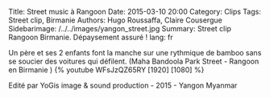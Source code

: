 Title: Street music à Rangoon
Date: 2015-03-10 20:00
Category: Clips
Tags: Street clip, Birmanie
Authors: Hugo Roussaffa, Claire Cousergue
Sidebarimage: /../../images/yangon_street.jpg
Summary: Street clip Rangoon Birmanie. Dépaysement assuré !
lang: fr

Un père et ses 2 enfants font la manche sur une rythmique de bamboo sans se soucier des voitures qui défilent. (Maha Bandoola Park Street - Rangoon en Birmanie )
{% youtube WFsJzQZ65RY [1920] [1080] %}

Edité par YoGis image & sound production - 2015 - Yangon Myanmar